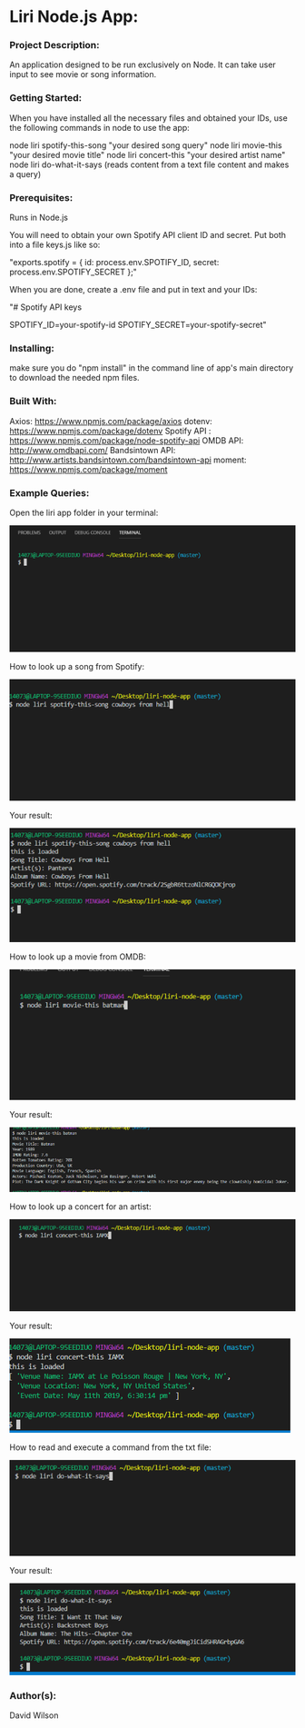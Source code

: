 # **Liri Node.js App:**

### **Project Description:**

An application designed to be run exclusively on Node. It can take user input to see movie or song information.

### **Getting Started:**

When you have installed all the necessary files and obtained your IDs, use the following commands in node to use the app:

node liri spotify-this-song "your desired song query"
node liri movie-this "your desired movie title"
node liri concert-this "your desired artist name"
node liri do-what-it-says (reads content from a text file content and makes a query)

### **Prerequisites:**

Runs in Node.js

You will need to obtain your own Spotify API client ID and secret. Put both into a file keys.js like so:

"exports.spotify = {
  id: process.env.SPOTIFY_ID,
  secret: process.env.SPOTIFY_SECRET
};"

When you are done, create a .env file and put in text and your IDs:

"# Spotify API keys

SPOTIFY_ID=your-spotify-id
SPOTIFY_SECRET=your-spotify-secret"

### **Installing:**

make sure you do "npm install" in the command line of app's main directory to download the needed npm files.

### **Built With:**

Axios: https://www.npmjs.com/package/axios
dotenv: https://www.npmjs.com/package/dotenv
Spotify API : https://www.npmjs.com/package/node-spotify-api
OMDB API: http://www.omdbapi.com/
Bandsintown API: http://www.artists.bandsintown.com/bandsintown-api
moment: https://www.npmjs.com/package/moment

### **Example Queries:**

Open the liri app folder in your terminal:

![Liri App Photo](https://github.com/Moldysmurf38/liri-node-app/blob/master/Example_Images/liriapp1.png)

How to look up a song from Spotify:

![Liri App Photo](https://github.com/Moldysmurf38/liri-node-app/blob/master/Example_Images/liriapp2.png)

Your result:

![Liri App Photo](https://github.com/Moldysmurf38/liri-node-app/blob/master/Example_Images/liriapp3.png)

How to look up a movie from OMDB:

![Liri App Photo](https://github.com/Moldysmurf38/liri-node-app/blob/master/Example_Images/liriapp4.png)

Your result:

![Liri App Photo](https://github.com/Moldysmurf38/liri-node-app/blob/master/Example_Images/liriapp5.png)

How to look up a concert for an artist:

![Liri App Photo](https://github.com/Moldysmurf38/liri-node-app/blob/master/Example_Images/liriapp6.png)

Your result:

![Liri App Photo](https://github.com/Moldysmurf38/liri-node-app/blob/master/Example_Images/liriapp7.png)

How to read and execute a command from the txt file:

![Liri App Photo](https://github.com/Moldysmurf38/liri-node-app/blob/master/Example_Images/liriapp8.png)

Your result:

![Liri App Photo](https://github.com/Moldysmurf38/liri-node-app/blob/master/Example_Images/liriapp9.png)

### **Author(s):**

David Wilson

